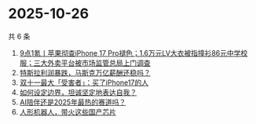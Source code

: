 # 2025-10-26

共 6 条

<!-- BEGIN 36KR -->
<!-- 最后更新时间 2025-10-26 06:07:25 +0800 -->
1. [9点1氪丨苹果彻查iPhone 17 Pro褪色；1.6万元LV大衣被指撞衫86元中学校服；三大外卖平台被市场监管总局上门调查](https://36kr.com/p/3523913648429959)
1. [特斯拉利润暴跌，马斯克万亿薪酬还稳吗？](https://36kr.com/p/3523211701607299)
1. [双十一最大「受害者」：买了iPhone17的人](https://36kr.com/p/3523911939185796)
1. [如何设定边界，坦诚坚定地表达自我？](https://36kr.com/p/3480769582914440)
1. [AI陪伴还是2025年最热的赛道吗？](https://36kr.com/p/3524083127130504)
1. [人形机器人，带火这些国产芯片](https://36kr.com/p/3524075887647624)
<!-- END 36KR -->